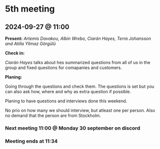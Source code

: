 # 5th meeting 
## 2024-09-27 @ 11:00

**Present:**
*Artemis Davakou,
Albin Wrebo, 
Ciarán Hayes, 
Terra Johansson and
Atilla Yilmaz Görgülü*

**Check in:**

*Ciarán Hayes* talks about hes summarized questions from all of us in the group and fixed questions for comapanies and customers.

**Planing:**

Going through the questions and check them. The questions is set but you can also ask how, where and why as extra question if possible.

Planing to have questions and interviews done this weekend. 

No prio on how many we should interview, but atleast one per person. Also no demand that the person are from Stockholm.

### Next meeting 11:00 @ Monday 30 september on discord

### Meeting ends at 11:34
